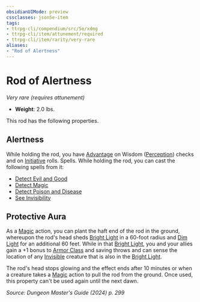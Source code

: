 ```yaml
---
obsidianUIMode: preview
cssclasses: json5e-item
tags:
- ttrpg-cli/compendium/src/5e/xdmg
- ttrpg-cli/item/attunement/required
- ttrpg-cli/item/rarity/very-rare
aliases: 
- "Rod of Alertness"
---
```

# Rod of Alertness
*Very rare (requires attunement)*  

- **Weight**: 2.0 lbs.

This rod has the following properties.

## Alertness

While holding the rod, you have [Advantage](advantage-xphb.md) on Wisdom ([Perception](skills.md#Perception)) checks and on [Initiative](initiative-xphb.md) rolls. Spells. While holding the rod, you can cast the following spells from it:

- [Detect Evil and Good](detect-evil-and-good-xphb.md)  
- [Detect Magic](detect-magic-xphb.md)  
- [Detect Poison and Disease](detect-poison-and-disease-xphb.md)  
- [See Invisibility](see-invisibility-xphb.md)  

## Protective Aura

As a [Magic](actions.md#Magic) action, you can plant the haft end of the rod in the ground, whereupon the rod's head sheds [Bright Light](bright-light-xphb.md) in a 60-foot radius and [Dim Light](dim-light-xphb.md) for an additional 60 feet. While in that [Bright Light](bright-light-xphb.md), you and your allies gain a +1 bonus to [Armor Class](armor-class-xphb.md) and saving throws and can sense the location of any [Invisible](conditions.md#Invisible) creature that is also in the [Bright Light](bright-light-xphb.md).

The rod's head stops glowing and the effect ends after 10 minutes or when a creature takes a [Magic](actions.md#Magic) action to pull the rod from the ground. Once used, this property can't be used again until the next dawn.

*Source: Dungeon Master's Guide (2024) p. 299*